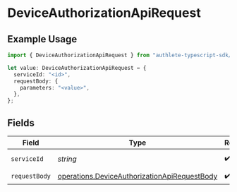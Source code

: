 # DeviceAuthorizationApiRequest

## Example Usage

```typescript
import { DeviceAuthorizationApiRequest } from "authlete-typescript-sdk/models/operations";

let value: DeviceAuthorizationApiRequest = {
  serviceId: "<id>",
  requestBody: {
    parameters: "<value>",
  },
};
```

## Fields

| Field                                                                                                        | Type                                                                                                         | Required                                                                                                     | Description                                                                                                  |
| ------------------------------------------------------------------------------------------------------------ | ------------------------------------------------------------------------------------------------------------ | ------------------------------------------------------------------------------------------------------------ | ------------------------------------------------------------------------------------------------------------ |
| `serviceId`                                                                                                  | *string*                                                                                                     | :heavy_check_mark:                                                                                           | A service ID.                                                                                                |
| `requestBody`                                                                                                | [operations.DeviceAuthorizationApiRequestBody](../../models/operations/deviceauthorizationapirequestbody.md) | :heavy_check_mark:                                                                                           | N/A                                                                                                          |